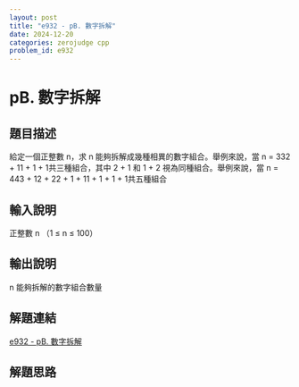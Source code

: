 ```yaml
---
layout: post
title: "e932 - pB. 數字拆解"
date: 2024-12-20
categories: zerojudge cpp
problem_id: e932
---
```


# pB. 數字拆解

## 題目描述

給定一個正整數 n，求 n 能夠拆解成幾種相異的數字組合。舉例來說，當 n = 332 + 11 + 1 + 1共三種組合，其中 2 + 1 和 1 + 2 視為同種組合。舉例來說，當 n = 443 + 12 + 22 + 1 + 11 + 1 + 1 + 1共五種組合

## 輸入說明

正整數 n （1 ≤ n ≤ 100）

## 輸出說明

n 能夠拆解的數字組合數量

## 解題連結

[e932 - pB. 數字拆解](https://zerojudge.tw/ShowProblem?problemid=e932)

## 解題思路

